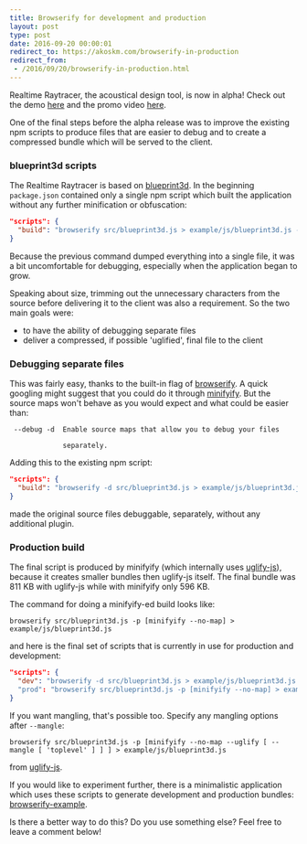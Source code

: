 ```yaml
---
title: Browserify for development and production
layout: post
type: post
date: 2016-09-20 00:00:01
redirect_to: https://akoskm.com/browserify-in-production
redirect_from:
 - /2016/09/20/browserify-in-production.html
---
```


Realtime Raytracer, the acoustical design tool, is now in alpha! Check out the demo
[here](http://bp3dbt2d-env.us-east-1.elasticbeanstalk.com) and the promo video
[here](https://www.youtube.com/watch?v=cBA91hA2NEw).

One of the final steps before the alpha release was to improve the existing npm scripts to
produce files that are easier to debug and to create a compressed bundle which will be served to the client.

### blueprint3d scripts

The Realtime Raytracer is based on [blueprint3d](https://github.com/furnishup/blueprint3d).
In the beginning <code>package.json</code> contained only a single npm script which built the application without
any further minification or obfuscation:

```json
"scripts": {
  "build": "browserify src/blueprint3d.js > example/js/blueprint3d.js --verbose"
}
```

Because the previous command dumped everything into a single file, it was a bit uncomfortable for
debugging, especially when the application began to grow.

Speaking about size, trimming out the unnecessary characters from the source before delivering it to the client
was also a requirement. So the two main goals were:

* to have the ability of debugging separate files
* deliver a compressed, if possible 'uglified', final file to the client

### Debugging separate files

This was fairly easy, thanks to the built-in flag of [browserify](https://github.com/substack/node-browserify#usage).
A quick googling might suggest that you could do it through [minifyify](https://github.com/ben-ng/minifyify).
But the source maps won't behave as you would expect and what could be easier than:

```
 --debug -d  Enable source maps that allow you to debug your files

             separately.
```

Adding this to the existing npm script:

```json
"scripts": {
  "build": "browserify -d src/blueprint3d.js > example/js/blueprint3d.js --verbose"
}
```

made the original source files debuggable, separately, without any additional plugin.

### Production build

The final script is produced by minifyify (which internally uses
[uglify-js](https://github.com/mishoo/UglifyJS2)), because it creates smaller bundles then uglify-js itself.
The final bundle was 811 KB with uglify-js while with minifyify only 596 KB.

The command for doing a minifyify-ed build looks like:

```
browserify src/blueprint3d.js -p [minifyify --no-map] > example/js/blueprint3d.js
```

and here is the final set of scripts that is currently in use for production and development:

```json
"scripts": {
  "dev": "browserify -d src/blueprint3d.js > example/js/blueprint3d.js --verbose"
  "prod": "browserify src/blueprint3d.js -p [minifyify --no-map] > example/js/blueprint3d.js"
}
```

If you want mangling, that's possible too. Specify any mangling options after <code>--mangle</code>:

```
browserify src/blueprint3d.js -p [minifyify --no-map --uglify [ --mangle [ 'toplevel' ] ] ] > example/js/blueprint3d.js
```

from [uglify-js](https://github.com/mishoo/UglifyJS2#mangler-options).

If you would like to experiment further, there is a minimalistic application which uses these
scripts to generate development and production bundles: [browserify-example](https://github.com/akoskm/browserify-example).

Is there a better way to do this? Do you use something else? Feel free to leave a comment below!
